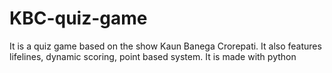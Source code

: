 # KBC-quiz-game
It is a quiz game based on the show Kaun Banega Crorepati. It also features lifelines, dynamic scoring, point based system. It is made with python 
